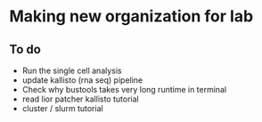 # Making new organization for lab

## To do

- Run the single cell analysis
- update kallisto (rna seq) pipeline
- Check why bustools takes very long runtime in terminal
- read lior patcher kallisto tutorial
- cluster / slurm tutorial

